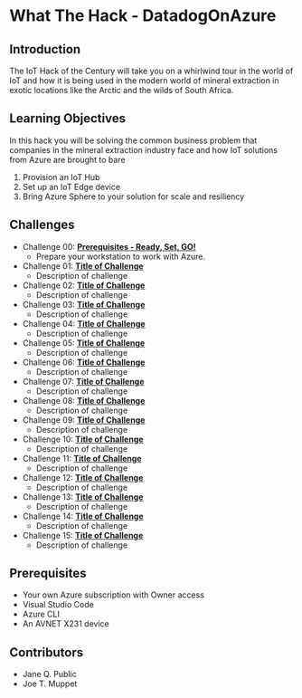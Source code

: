 # What The Hack - DatadogOnAzure

## Introduction

The IoT Hack of the Century will take you on a whirlwind tour in the world of IoT and how it is being used in the modern world of mineral extraction in exotic locations like the Arctic and the wilds of South Africa.

## Learning Objectives

In this hack you will be solving the common business problem that companies in the mineral extraction industry face and how IoT solutions from Azure are brought to bare

1. Provision an IoT Hub
2. Set up an IoT Edge device
3. Bring Azure Sphere to your solution for scale and resiliency

## Challenges

- Challenge 00: **[Prerequisites - Ready, Set, GO!](Student/Challenge-00.md)**
	 - Prepare your workstation to work with Azure.
- Challenge 01: **[Title of Challenge](Student/Challenge-01.md)**
	 - Description of challenge
- Challenge 02: **[Title of Challenge](Student/Challenge-02.md)**
	 - Description of challenge
- Challenge 03: **[Title of Challenge](Student/Challenge-03.md)**
	 - Description of challenge
- Challenge 04: **[Title of Challenge](Student/Challenge-04.md)**
	 - Description of challenge
- Challenge 05: **[Title of Challenge](Student/Challenge-05.md)**
	 - Description of challenge
- Challenge 06: **[Title of Challenge](Student/Challenge-06.md)**
	 - Description of challenge
- Challenge 07: **[Title of Challenge](Student/Challenge-07.md)**
	 - Description of challenge
- Challenge 08: **[Title of Challenge](Student/Challenge-08.md)**
	 - Description of challenge
- Challenge 09: **[Title of Challenge](Student/Challenge-09.md)**
	 - Description of challenge
- Challenge 10: **[Title of Challenge](Student/Challenge-10.md)**
	 - Description of challenge
- Challenge 11: **[Title of Challenge](Student/Challenge-11.md)**
	 - Description of challenge
- Challenge 12: **[Title of Challenge](Student/Challenge-12.md)**
	 - Description of challenge
- Challenge 13: **[Title of Challenge](Student/Challenge-13.md)**
	 - Description of challenge
- Challenge 14: **[Title of Challenge](Student/Challenge-14.md)**
	 - Description of challenge
- Challenge 15: **[Title of Challenge](Student/Challenge-15.md)**
	 - Description of challenge

## Prerequisites

- Your own Azure subscription with Owner access
- Visual Studio Code
- Azure CLI
- An AVNET X231 device

## Contributors

- Jane Q. Public
- Joe T. Muppet
